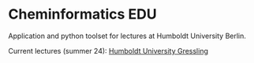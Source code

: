 # Cheminformatics EDU
 
Application and python toolset for lectures at Humboldt University Berlin.

Current lectures (summer 24): [Humboldt University Gressling](https://agnes.hu-berlin.de/lupo/rds?state=verpublish&status=init&vmfile=no&moduleCall=webInfo&publishConfFile=webInfoPerson&publishSubDir=personal&keep=y&purge=y&personal.pid=31821#lecture)
